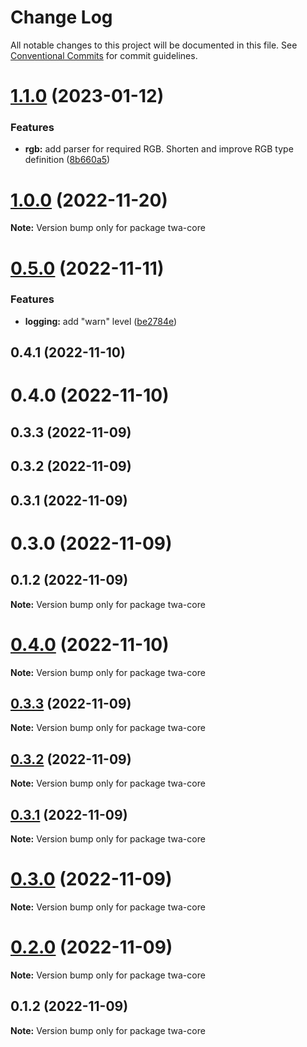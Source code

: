 # Change Log

All notable changes to this project will be documented in this file.
See [Conventional Commits](https://conventionalcommits.org) for commit guidelines.

# [1.1.0](https://github.com/Telegram-Web-Apps/twa/compare/twa-core@1.0.0...twa-core@1.1.0) (2023-01-12)


### Features

* **rgb:** add parser for required RGB. Shorten and improve RGB type definition ([8b660a5](https://github.com/Telegram-Web-Apps/twa/commit/8b660a569563165e2aca0d053a4f33c7514e5d3e))





# [1.0.0](https://github.com/Telegram-Web-Apps/twa/compare/twa-core@0.5.0...twa-core@1.0.0) (2022-11-20)

**Note:** Version bump only for package twa-core





# [0.5.0](https://github.com/Telegram-Web-Apps/twa/compare/twa-core@0.4.1...twa-core@0.5.0) (2022-11-11)


### Features

* **logging:** add "warn" level ([be2784e](https://github.com/Telegram-Web-Apps/twa/commit/be2784e26c670a9a524457424d63983a05287049))





## 0.4.1 (2022-11-10)



# 0.4.0 (2022-11-10)



## 0.3.3 (2022-11-09)



## 0.3.2 (2022-11-09)



## 0.3.1 (2022-11-09)



# 0.3.0 (2022-11-09)



## 0.1.2 (2022-11-09)

**Note:** Version bump only for package twa-core





# [0.4.0](https://github.com/Telegram-Web-Apps/sdk/compare/v0.3.3...v0.4.0) (2022-11-10)

**Note:** Version bump only for package twa-core






## [0.3.3](https://github.com/Telegram-Web-Apps/sdk/compare/v0.3.2...v0.3.3) (2022-11-09)

**Note:** Version bump only for package twa-core





## [0.3.2](https://github.com/Telegram-Web-Apps/sdk/compare/v0.3.1...v0.3.2) (2022-11-09)

**Note:** Version bump only for package twa-core






## [0.3.1](https://github.com/Telegram-Web-Apps/sdk/compare/v0.3.0...v0.3.1) (2022-11-09)

**Note:** Version bump only for package twa-core





# [0.3.0](https://github.com/Telegram-Web-Apps/sdk/compare/v0.1.2...v0.3.0) (2022-11-09)

**Note:** Version bump only for package twa-core






# [0.2.0](https://github.com/Telegram-Web-Apps/sdk/compare/v0.1.2...v0.2.0) (2022-11-09)

**Note:** Version bump only for package twa-core





## 0.1.2 (2022-11-09)

**Note:** Version bump only for package twa-core
